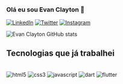 ### Olá eu sou Evan Clayton 👋

[![LinkedIn](https://img.shields.io/badge/LinkedIn-0077B5?style=for-the-badge&logo=linkedin&logoColor=white)](https://www.linkedin.com/in/evan-clayton-araujo-63006322b/)
[![Twitter](https://img.shields.io/badge/Twitter-1DA1F2?style=for-the-badge&logo=twitter&logoColor=white)](https://twitter.com/EvanClayton0506)
[![Instagram](https://img.shields.io/badge/Instagram-E4405F?style=for-the-badge&logo=instagram&logoColor=white)](https://instagram.com/e.clayton_)

![Evan Clayton GitHub stats](https://github-readme-stats.vercel.app/api?username=evanclayton&show_icons=true&theme=onedark)

## Tecnologias que já trabalhei

<div style="display: inline_block"><br/>
  <img align="center" alt="html5" src="https://img.shields.io/badge/HTML5-E34F26?style=for-the-badge&logo=html5&logoColor=white" />
  <img align="center" alt="css3" src="https://img.shields.io/badge/CSS3-1572B6?style=for-the-badge&logo=css3&logoColor=white" />
  <img align="center" alt="javascript" src="https://img.shields.io/badge/JavaScript-323330?style=for-the-badge&logo=javascript&logoColor=F7DF1E" />
  <img align="center" alt="dart" src="https://img.shields.io/badge/Dart-0175C2?style=for-the-badge&logo=dart&logoColor=white" />
  <img align="center" alt="flutter" src="https://img.shields.io/badge/Flutter-02569B?style=for-the-badge&logo=flutter&logoColor=white" />
</div>
